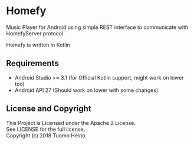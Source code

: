 # Homefy
Music Player for Android using simple REST interface to communicate with
HomefyServer protocol.

Homefy is written in Kotlin

## Requirements

 - Android Studio >= 3.1 (for Official Kotlin support, might work on lower too)
 - Android API 27 (Should work on lower with some changes)


## License and Copyright
 This Project is Licensed under the Apache 2 License.  
 See LICENSE for the full license.  
 Copyright (c) 2018 Tuomo Heino
